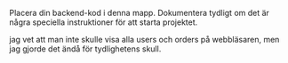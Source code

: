 Placera din backend-kod i denna mapp.
Dokumentera tydligt om det är några speciella instruktioner för att starta projektet.

jag vet att man inte skulle visa alla users och orders på webbläsaren, men jag gjorde det ändå för tydlighetens skull.